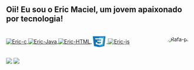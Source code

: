 ## Oii! Eu sou o Eric Maciel, um jovem apaixonado por tecnologia!
<div align="center">
  <a href="https://github.com/EricSM99">
  
</div>
<div style="display: inline_block"><br>
  <img align="center" alt="Eric-c" height="30" width="40" src="https://cdn.jsdelivr.net/gh/devicons/devicon/icons/c/c-original.svg">
  <img align="center" alt="Eric-Java" height="30" width="40" src="https://cdn.jsdelivr.net/gh/devicons/devicon/icons/java/java-original.svg">
  <img align="center" alt="Eric-HTML" height="30" width="40" src="https://cdn.jsdelivr.net/gh/devicons/devicon/icons/html5/html5-original.svg">
  <img align="center" alt="Eric-CSS" height="30" width="40" src="https://raw.githubusercontent.com/devicons/devicon/master/icons/css3/css3-original.svg">
  <img align="center" alt="Eric-js" height="30" width="40" src="https://cdn.jsdelivr.net/gh/devicons/devicon/icons/javascript/javascript-original.svg">
  <img align="right" alt="Rafa-pic" height="150" style="border-radius:50px;" src="https://lh3.googleusercontent.com/MqJhi1QthW_YNeaCaE7DZOtKD_xtWMMXA_JwyioEtAsnqlpcrIZRrZ-INeLp4NTEdYEnDpZVtGKeNQ7ok3xfjEwgGk3GbFba9VEXyhILixfVUjoQMsB5sR1d-6JasOrNqjLVFQdx51SQaHD4sZhp3uO55NDptDHt5dONwXYg2rh4SY0VWaW26b7SThg9CK8oyvCVwWPGcCsOsReWciAw_ihO5u5F6GGL6zD_1ij5KBMEdkO9NrcctmsYo2Ya-ILY3_321yMhAIDQUKtLNPPWnoCE7TGPryrVHJJrrT7thnxGeW_BiQdmkqfTCndX58ZimxK5jFwsxOiZO6jFEyyrwOGHYDkYpud6p1Tz85y9CUuk9fZvYsIATTIe3PdYGtu1CRcA6w4Cx68UolcFe5H8IjKZev_KTfayOUc7Fve4BTUZnjFyVaT-Ip0pGi0GPA7rF93lGg7fonKi2Fm_aAtmuUX-GPrVMmzwY5IqtfpDp6d8GBPE4hfODyNl0NHJ1cLSr1k88WfKzovXJFSQ5duGgwh0ZdvryyQrLkDtQtSy9rhzLWu837w24x6up0W_77R1xWN0qEGuFUh_e_O2N9CfezFqGsy7cJjrZkqHhNzOKxygB7R3TmGt3p74NUHdoDLbQ1tpSjxTL3O0NHd7VQcYEWvVgO5u9UH8Rw6xJU7Q7LmvyHK3Wwe3dv_PRI9hQiJN5WIPTZDf7yFn2hii83dtz9TPE2l8Rret6tYELBdISGgkfYZl59tYIb1aX2l8Zz8=s640-no?authuser=0">
</div>
  
  ##
 
<div> 
  <a href="https://www.instagram.com/ericmaciel999" target="_blank"><img src="https://img.shields.io/badge/-Instagram-%23E4405F?style=for-the-badge&logo=instagram&logoColor=white" target="_blank"></a>
  <a href = "mailto:ericmaciel999@gmail.com"><img src="https://img.shields.io/badge/-Gmail-%23333?style=for-the-badge&logo=gmail&logoColor=white" target="_blank"></a>
</div>
